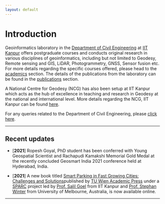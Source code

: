 ```yaml
---
layout: default
---
```

# Introduction
Geoinformatics laboratory in the [Department of Civil Engineering](https://www.iitk.ac.in/ce) at [IIT Kanpur](https://www.iitk.ac.in) offers postgraduate courses and conducts original research in various disciplines of geoinformatics, including but not limited to Geodesy, Remote sensing and GIS, LiDAR, Photogrammetry, GNSS, Sensor fusion etc. For more details regarding the specific courses offered, please head to the [academics](./academics.html) section. The details of the publications from the laboratory can be found in the [publications](./publications.html) section.

A National Centre for Geodesy (NCG) has also been setup at IIT Kanpur which acts as the hub of excellence in teaching and research in Geodesy at the national and international level. More details regarding the NCG, IIT Kanpur can be found [here](https://www.iitk.ac.in/ncg/).

For any queries related to the Department of Civil Engineering, please [click here](https://www.iitk.ac.in/ce/contact).

* * *
## Recent updates

* [**2021**] Ropesh Goyal, PhD student has been conferred with Young Geospatial Scientist and Rachapudi Kamakshi Memorial Gold Medal at the recently concluded Geosmart India 2021 conference held at Hyderabad, India.

* [**2021**] A new book titled [Smart Parking in Fast Growing Cities: Challenges and Solutions](https://www.tuwien.at/academicpress/en/product/smart-parking-in-fast-growing-cities-ebook/)published by [TU Wien Academic Press](https://www.tuwien.at/academicpress/) under a [SPARC](https://sparc.iitkgp.ac.in/detailpage.php?id=318) project led by [Prof. Salil Goel](https://iitk.ac.in/new/salil-goel) from IIT Kanpur and [Prof. Stephan Winter](https://people.eng.unimelb.edu.au/winter/) from University of Melbourne, Australia, is now available online.
* * *
